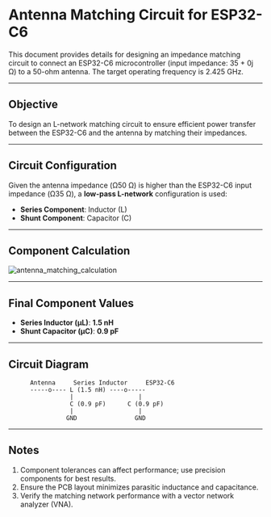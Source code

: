 # Antenna Matching Circuit for ESP32-C6

This document provides details for designing an impedance matching circuit to connect an ESP32-C6 microcontroller (input impedance: 35 + 0j Ω) to a 50-ohm antenna. The target operating frequency is 2.425 GHz.

---

## Objective
To design an L-network matching circuit to ensure efficient power transfer between the ESP32-C6 and the antenna by matching their impedances.

---

## Circuit Configuration
Given the antenna impedance (Ω50 Ω) is higher than the ESP32-C6 input impedance (Ω35 Ω), a **low-pass L-network** configuration is used:

- **Series Component**: Inductor (L)
- **Shunt Component**: Capacitor (C)

---

## Component Calculation


![antenna_matching_calculation](https://github.com/user-attachments/assets/342fd434-18d3-4b76-ae1b-1535d4a8341e)


---

## Final Component Values
- **Series Inductor (μL)**: **1.5 nH**
- **Shunt Capacitor (μC)**: **0.9 pF**

---

## Circuit Diagram
```
      Antenna     Series Inductor     ESP32-C6
      -----o---- L (1.5 nH) ----o-----
                 |                  |
                 C (0.9 pF)      C (0.9 pF) 
                 |                  |
                GND                GND
```

---

## Notes
1. Component tolerances can affect performance; use precision components for best results.
2. Ensure the PCB layout minimizes parasitic inductance and capacitance.
3. Verify the matching network performance with a vector network analyzer (VNA).


